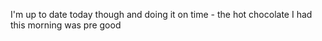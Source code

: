 I'm up to date today though and doing it on time - the hot chocolate I had this morning was pre good

